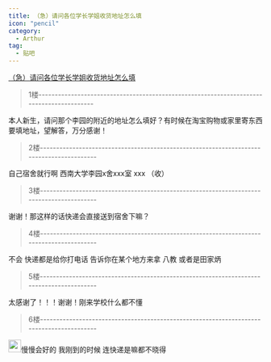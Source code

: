 ```yaml
---
title: （急）请问各位学长学姐收货地址怎么填
icon: "pencil"
category:
  - Arthur
tag:
  - 贴吧
---
```


[（急）请问各位学长学姐收货地址怎么填](https://tieba.baidu.com/p/1657802313?pid=20772900917&cid=0#20772900917)


>1楼-----------------------------------------------------------------------------------------

本人新生，请问那个李园的附近的地址怎么填好？有时候在淘宝购物或家里寄东西要填地址，望解答，万分感谢！

>2楼-----------------------------------------------------------------------------------------

自己宿舍就行啊    西南大学李园x舍xxx室  xxx  （收）

>3楼-----------------------------------------------------------------------------------------

谢谢！那这样的话快递会直接送到宿舍下嘛？

>4楼-----------------------------------------------------------------------------------------

不会    快递都是给你打电话 告诉你在某个地方来拿  八教  或者是田家炳

>5楼-----------------------------------------------------------------------------------------

太感谢了！！！谢谢！刚来学校什么都不懂

>6楼-----------------------------------------------------------------------------------------

<img class="BDE_Smiley" src="https://gsp0.baidu.com/5aAHeD3nKhI2p27j8IqW0jdnxx1xbK/tb/editor/images/jd/j_0043.gif" width="25" height="25">慢慢会好的    我刚到的时候  连快递是嘛都不晓得
